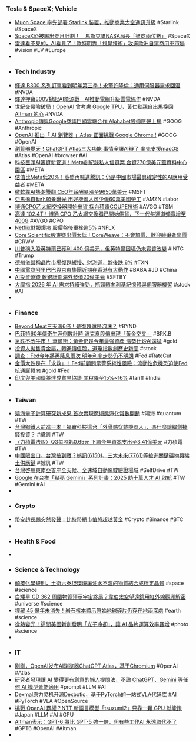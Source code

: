 ### Tesla & SpaceX; Vehicle
- [Muon Space 率先部署 Starlink 裝置，推動商業太空通訊升級](https://technews.tw/2025/10/22/satellite-operators-will-soon-join-airlines-in-using-starlink-in-flight-wi-fi/) #Starlink #SpaceX
- [SpaceX恐被踢出登月計劃！　馬斯克嗆NASA局長「智商兩位數」](https://www.ettoday.net/news/20251022/3054509.htm) #SpaceX
- [雷達看不見的，AI看見了！歐特明靠「視覺技術」攻進歐洲自駕商用車市場](https://www.bnext.com.tw/article/84838/2025-self-driving-car-otobrite-electronics) #vision #EV #Europe
-
- ### Tech Industry
- [輝達 B300 系列訂單看到明年第三季！永擎許隆倫：通用伺服器需求回溫](https://finance.technews.tw/2025/10/21/b300/) #NVDA
- [輝達押寶800V掀起AI能源戰　AI推動電網升級雲電協作](https://finance.ettoday.net/news/3054620) #NVDA
- [世紀交易險破局！OpenAI 曾考慮 Google TPU，黃仁勳親自出馬挽回 Altman 的心](https://technews.tw/2025/10/21/nvidia-jensen-huang-openai/) #NVDA
- [Anthropic傳與Google商議巨額雲端合作 Alphabet股價應聲上揚](https://news.cnyes.com/news/id/6200055) #GOOG #Anthropic
- [OpenAI 推出「 AI 瀏覽器 」Atlas 正面挑戰 Google Chrome !](https://tw.news.yahoo.com/openai-推出-ai-瀏覽器-atlas-061445094.html) #GOOG #OpenAI
- [瀏覽器變天！ChatGPT Atlas三大功能 事情全讓AI辦了 率先支援macOS](https://news.cnyes.com/news/id/6200362) #Atlas #OpenAI #browser #AI
- [科技巨頭AI籌資新管道！Meta創紀錄私人信貸案 合資270億美元蓋資料中心園區](https://news.cnyes.com/news/id/6200049) #META
- [估值比Meta低20%！高盛再喊進騰訊：仍是中國市場最具確定性的AI應用受益者](https://news.cnyes.com/news/id/6199352) #META
- [微軟靠AI熱潮賺翻 CEO年薪酬暴漲至9650萬美元](https://news.cnyes.com/news/id/6200045) #MSFT
- [亞馬遜自動化願景曝光 用好機器人可少僱60萬美國勞工](https://news.cnyes.com/news/id/6200074) #AMZN #labor
- [博通CPO乙太網交換器開始出貨 採台積電COUPE技術](https://news.cnyes.com/news/id/6200673) #AVGO #TSM
- [高達 102.4T！博通 CPO 乙太網交換器已開始供貨，下一代每通道頻寬增至 400G](https://technews.tw/2025/10/22/broadcom-announced-tomahawk-6-davisson/) #AVGO #CPO
- [Netflix財報爆冷 股價盤後重挫逾5%](https://uanalyze.com.tw/articles/8998536274) #NFLX
- [Core Scientific股東嫌出價太低！CoreWeave：不會加價、歡迎競爭者出價](https://news.cnyes.com/news/id/6199831) #CRWV
- [川普稱入股英特爾已獲利 400 億美元，但英特爾困境仍未實質改變](https://finance.technews.tw/2025/10/22/trump-says-hes-made-40-billion-from-intel-stake/) #INTC #Trump
- [德州儀器稱晶片市場復甦緩慢、財測遜，盤後跌 8%](https://finance.technews.tw/2025/10/22/ti-reports-third-quarter-2025-financial-results-and-shareholder-returns/) #TXN
- [中國電商阿里巴巴與京東集團近期在香港有大動作](https://finance.technews.tw/2025/10/21/alibaba-boe-attack-hk/) #BABA #JD #China
- [AI投資燒錢 軟銀計劃海外發債20億美元](https://news.cnyes.com/news/id/6200627) #SFTBY
- [大摩指 2026 年 AI 需求持續強勁，瓶頸轉向利基記憶體與伺服器機架](https://finance.technews.tw/2025/10/21/morgan-stanley-predicts-strong-demand-for-ai-in-2026/) #stock #AI
-
- ### Finance
- [Beyond Meat三天漲6倍！是復甦還是泡沫？](https://news.cnyes.com/news/id/6200192) #BYND
- [巴菲特60年傳奇生涯倒數計時 波克夏股價出現「黃金交叉」](https://news.cnyes.com/news/id/6200081) #BRK.B
- [急跌不改牛市！ 華爾街：黃金仍是今年最強資產 漲勢比炒AI還猛](https://news.cnyes.com/news/id/6200518) #gold
- [投資人拋售貴金屬，轉進價值股，道瓊指數創歷史新高](https://news.cnyes.com/news/id/6193778) #stock
- [調查：Fed今年將再降息兩次 明年利率走勢仍不明朗](https://news.cnyes.com/news/id/6199710) #Fed #RateCut
- [金價大跌是在「求救」！Fed前顧問示警系統性風險：流動性危機恐迫使Fed抗通膨轉向](https://news.cnyes.com/news/id/6200094) #gold #Fed
- [印度與美國傳將達成貿易協議 關稅降至15%~16%](https://news.cnyes.com/news/id/6200462) #tariff #India
-
- ### Taiwan
- [鴻海量子計算研究新成果 首次實現魔術態淨化常數開銷](https://news.cnyes.com/news/id/6199503) #鴻海 #quantum #TW
- [台灣鋼鐵人前進日本！福寶科技這台「外骨骼穿戴機器人」，憑什麼讓緯創捧錢投資？](https://www.bnext.com.tw/article/84757/2025-exoskeleton-robot-free-bionics) #緯創 #TW
- [〈力積電法說〉Q3每股虧0.65元 下調今年資本支出至3.41億美元](https://news.cnyes.com/news/id/6199497) #力積電 #TW
- [中國限出口、台灣撿到寶？撼訊(6150)、三大未來(7761)等搶進關鍵礦物與稀土供應鏈](https://uanalyze.com.tw/articles/6629236156) #撼訊 #TW
- [台灣啓用東南亞首座全天候、全速域自動駕駛驗證場域](https://technews.tw/2025/10/22/taiwan-autonomous-driving-test-field/) #SelfDrive #TW
- [Google 在台推「點亮 Gemini」系列計畫：2025 助十萬人才 AI 啟航](https://blog.google/intl/zh-tw/company-news/outreach-initiatives/google-gemini2025-ai/) #TW #Gemini #AI
-
- ### Crypto
- [幣安趙長鵬突然發聲：比特幣總市值將超越黃金](https://news.cnyes.com/news/id/6199381) #Crypto #Binance #BTC
-
- ### Health & Food
-
- ### Science & Technology
- [顛覆化學規則，土衛六泰坦環境讓油水不溶的物質結合成穩定晶體](https://technews.tw/2025/10/21/saturn-moon-titan-methane-ethane-hydrogen-cyanide/) #space #science
- [白矮星 GD 362 周圍物質預示宇宙終局？韋伯太空望遠鏡用紅外線觀測解密](https://technews.tw/2025/10/21/gd-362/) #universe #science
- [埋藏 45 億年未消失！岩石樣本顯示原始地球碎片仍存在地函深處](https://technews.tw/2025/10/22/proto-earth-potassium-isotopic-meteorite/) #earth #science
- [從熱變光！這間美國新創發明「光子冷卻」，讓 AI 晶片運算效率暴增](https://technews.tw/2025/10/22/photonic-cooling/) #photo #science
-
- ### IT
- [刚刚，OpenAI发布AI浏览器ChatGPT Atlas，基于Chromium](https://www.jiqizhixin.com/articles/2025-10-22-3) #OpenAI #Atlas
- [研究者發現讓 AI 變得更有創意的懶人提問法，不論 ChatGPT、Gemini 等任何 AI 模型皆能適用](https://www.techbang.com/posts/126074-ai-lazy-prompting-creativity-boost) #prompt #LLM #AI
- [Dexmal原力灵机开源Dexbotic，基于PyTorch的一站式VLA代码库](https://www.jiqizhixin.com/articles/2025-10-22-12) #AI #PyTorch #VLA #OpenSource
- [挑戰 OpenAI 霸權？NTT 新語言模型「tsuzumi2」只靠一顆 GPU 就能跑](https://technews.tw/2025/10/21/tsuzumi2/) #Japan #LLM #AI #GPU
- [Altman表示：GPT-6 將比 GPT-5 強十倍，但有些工作AI 永遠取代不了](https://www.techbang.com/posts/125790-altman-gpt-6-ten-times-stronger) #GPT6 #OpenAI #Altman
-